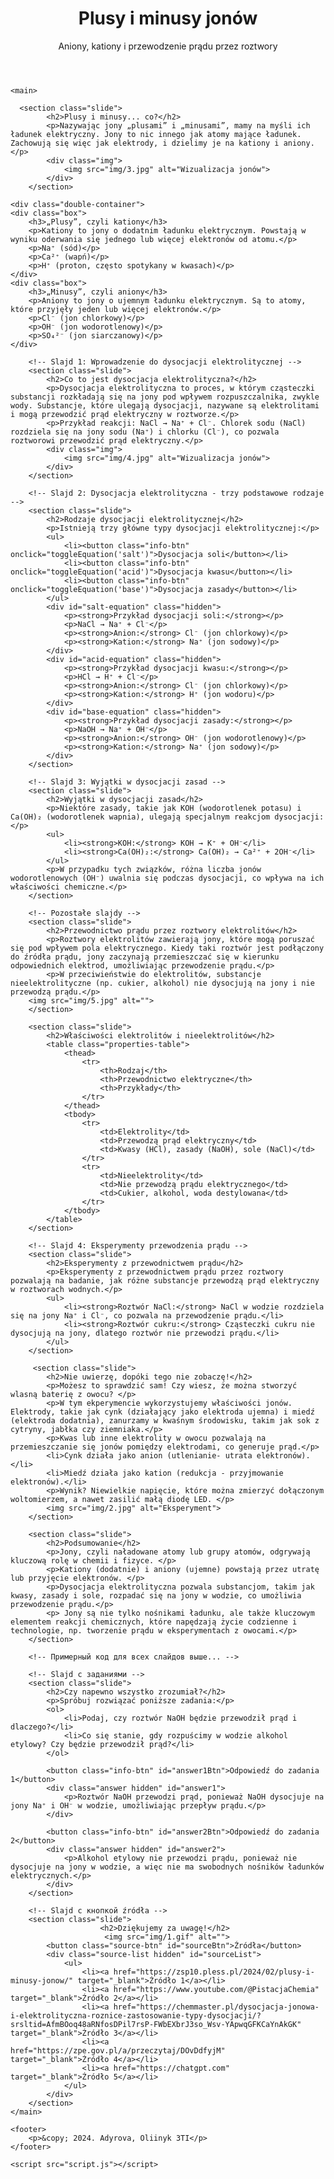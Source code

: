 
<html lang="pl">
<head>
    <meta charset="UTF-8">
    <meta name="viewport" content="width=device-width, initial-scale=1.0">
    <link rel="stylesheet" href="124styl.css">
</head>
<body>
    <header>
        <div class="header-content">
            <h1>Plusy i minusy jonów</h1>
            <p>Aniony, kationy i przewodzenie prądu przez roztwory</p>
        </div>
    </header>

    <main>
	
	  <section class="slide">
            <h2>Plusy i minusy... co?</h2>
            <p>Nazywając jony „plusami” i „minusami”, mamy na myśli ich ładunek elektryczny. Jony to nic innego jak atomy mające ładunek. Zachowują się więc jak elektrody, i dzielimy je na kationy i aniony.</p>
            <div class="img">
                <img src="img/3.jpg" alt="Wizualizacja jonów">
            </div>
        </section>
	
	<div class="double-container">
    <div class="box">
        <h3>„Plusy”, czyli kationy</h3>
        <p>Kationy to jony o dodatnim ładunku elektrycznym. Powstają w wyniku oderwania się jednego lub więcej elektronów od atomu.</p>
		<p>Na⁺ (sód)</p>
        <p>Ca²⁺ (wapń)</p>
        <p>H⁺ (proton, często spotykany w kwasach)</p>
    </div>
    <div class="box">
        <h3>„Minusy”, czyli aniony</h3>
        <p>Aniony to jony o ujemnym ładunku elektrycznym. Są to atomy, które przyjęły jeden lub więcej elektronów.</p>
        <p>Cl⁻ (jon chlorkowy)</p>
        <p>OH⁻ (jon wodorotlenowy)</p>
        <p>SO₄²⁻ (jon siarczanowy)</p>
	</div>
</div>

	
        <!-- Slajd 1: Wprowadzenie do dysocjacji elektrolitycznej -->
        <section class="slide">
            <h2>Co to jest dysocjacja elektrolityczna?</h2>
            <p>Dysocjacja elektrolityczna to proces, w którym cząsteczki substancji rozkładają się na jony pod wpływem rozpuszczalnika, zwykle wody. Substancje, które ulegają dysocjacji, nazywane są elektrolitami i mogą przewodzić prąd elektryczny w roztworze.</p>
            <p>Przykład reakcji: NaCl → Na⁺ + Cl⁻. Chlorek sodu (NaCl) rozdziela się na jony sodu (Na⁺) i chlorku (Cl⁻), co pozwala roztworowi przewodzić prąd elektryczny.</p>
            <div class="img">
                <img src="img/4.jpg" alt="Wizualizacja jonów">
            </div>
        </section>

        <!-- Slajd 2: Dysocjacja elektrolityczna - trzy podstawowe rodzaje -->
        <section class="slide">
            <h2>Rodzaje dysocjacji elektrolitycznej</h2>
            <p>Istnieją trzy główne typy dysocjacji elektrolitycznej:</p>
            <ul>
                <li><button class="info-btn" onclick="toggleEquation('salt')">Dysocjacja soli</button></li>
                <li><button class="info-btn" onclick="toggleEquation('acid')">Dysocjacja kwasu</button></li>
                <li><button class="info-btn" onclick="toggleEquation('base')">Dysocjacja zasady</button></li>
            </ul>
            <div id="salt-equation" class="hidden">
                <p><strong>Przykład dysocjacji soli:</strong></p>
                <p>NaCl → Na⁺ + Cl⁻</p>
                <p><strong>Anion:</strong> Cl⁻ (jon chlorkowy)</p>
                <p><strong>Kation:</strong> Na⁺ (jon sodowy)</p>
            </div>
            <div id="acid-equation" class="hidden">
                <p><strong>Przykład dysocjacji kwasu:</strong></p>
                <p>HCl → H⁺ + Cl⁻</p>
                <p><strong>Anion:</strong> Cl⁻ (jon chlorkowy)</p>
                <p><strong>Kation:</strong> H⁺ (jon wodoru)</p>
            </div>
            <div id="base-equation" class="hidden">
                <p><strong>Przykład dysocjacji zasady:</strong></p>
                <p>NaOH → Na⁺ + OH⁻</p>
                <p><strong>Anion:</strong> OH⁻ (jon wodorotlenowy)</p>
                <p><strong>Kation:</strong> Na⁺ (jon sodowy)</p>
            </div>
        </section>

        <!-- Slajd 3: Wyjątki w dysocjacji zasad -->
        <section class="slide">
            <h2>Wyjątki w dysocjacji zasad</h2>
            <p>Niektóre zasady, takie jak KOH (wodorotlenek potasu) i Ca(OH)₂ (wodorotlenek wapnia), ulegają specjalnym reakcjom dysocjacji:</p>
            <ul>
                <li><strong>KOH:</strong> KOH → K⁺ + OH⁻</li>
                <li><strong>Ca(OH)₂:</strong> Ca(OH)₂ → Ca²⁺ + 2OH⁻</li>
            </ul>
            <p>W przypadku tych związków, różna liczba jonów wodorotlenowych (OH⁻) uwalnia się podczas dysocjacji, co wpływa na ich właściwości chemiczne.</p>
        </section>

        <!-- Pozostałe slajdy -->
        <section class="slide">
            <h2>Przewodnictwo prądu przez roztwory elektrolitów</h2>
            <p>Roztwory elektrolitów zawierają jony, które mogą poruszać się pod wpływem pola elektrycznego. Kiedy taki roztwór jest podłączony do źródła prądu, jony zaczynają przemieszczać się w kierunku odpowiednich elektrod, umożliwiając przewodzenie prądu.</p>
            <p>W przeciwieństwie do elektrolitów, substancje nieelektrolityczne (np. cukier, alkohol) nie dysocjują na jony i nie przewodzą prądu.</p>
        <img src="img/5.jpg" alt="">
		</section>
		
		<section class="slide">
            <h2>Właściwości elektrolitów i nieelektrolitów</h2>
            <table class="properties-table">
                <thead>
                    <tr>
                        <th>Rodzaj</th>
                        <th>Przewodnictwo elektryczne</th>
                        <th>Przykłady</th>
                    </tr>
                </thead>
                <tbody>
                    <tr>
                        <td>Elektrolity</td>
                        <td>Przewodzą prąd elektryczny</td>
                        <td>Kwasy (HCl), zasady (NaOH), sole (NaCl)</td>
                    </tr>
                    <tr>
                        <td>Nieelektrolity</td>
                        <td>Nie przewodzą prądu elektrycznego</td>
                        <td>Cukier, alkohol, woda destylowana</td>
                    </tr>
                </tbody>
            </table>
        </section>

        <!-- Slajd 4: Eksperymenty przewodzenia prądu -->
        <section class="slide">
            <h2>Eksperymenty z przewodnictwem prądu</h2>
            <p>Eksperymenty z przewodnictwem prądu przez roztwory pozwalają na badanie, jak różne substancje przewodzą prąd elektryczny w roztworach wodnych.</p>
            <ul>
                <li><strong>Roztwór NaCl:</strong> NaCl w wodzie rozdziela się na jony Na⁺ i Cl⁻, co pozwala na przewodzenie prądu.</li>
                <li><strong>Roztwór cukru:</strong> Cząsteczki cukru nie dysocjują na jony, dlatego roztwór nie przewodzi prądu.</li>
            </ul>
        </section>
		
		 <section class="slide">
            <h2>Nie uwierzę, dopóki tego nie zobaczę!</h2>
            <p>Możesz to sprawdzić sam! Czy wiesz, że można stworzyć wlasną baterię z owocu? </p>
            <p>W tym ekperymencie wykorzystujemy właściwości jonów. Elektrody, takie jak cynk (działający jako elektroda ujemna) i miedź (elektroda dodatnia), zanurzamy w kwaśnym środowisku, takim jak sok z cytryny, jabłka czy ziemniaka.</p> 
			<p>Kwas lub inne elektrolity w owocu pozwalają na przemieszczanie się jonów pomiędzy elektrodami, co generuje prąd.</p>
            <li>Cynk działa jako anion (utlenianie- utrata elektronów).</li>
            <li>Miedź działa jako kation (redukcja - przyjmowanie elektronów).</li>
            <p>Wynik? Niewielkie napięcie, które można zmierzyć dołączonym woltomierzem, a nawet zasilić małą diodę LED. </p>
			<img src="img/2.jpg" alt="Eksperyment">
        </section>
		
		<section class="slide">
            <h2>Podsumowanie</h2>
            <p>Jony, czyli naładowane atomy lub grupy atomów, odgrywają kluczową rolę w chemii i fizyce. </p>
            <p>Kationy (dodatnie) i aniony (ujemne) powstają przez utratę lub przyjęcie elektronów. </p>
			<p>Dysocjacja elektrolityczna pozwala substancjom, takim jak kwasy, zasady i sole, rozpadać się na jony w wodzie, co umożliwia przewodzenie prądu.</p>
			<p> Jony są nie tylko nośnikami ładunku, ale także kluczowym elementem reakcji chemicznych, które napędzają życie codzienne i technologie, np. tworzenie prądu w eksperymentach z owocami.</p>
        </section>
		
        <!-- Примерный код для всех слайдов выше... -->

        <!-- Slajd с заданиями -->
        <section class="slide">
            <h2>Czy napewno wszystko zrozumiał?</h2>
            <p>Spróbuj rozwiązać poniższe zadania:</p>
            <ol>
                <li>Podaj, czy roztwór NaOH będzie przewodził prąd i dlaczego?</li>
                <li>Co się stanie, gdy rozpuścimy w wodzie alkohol etylowy? Czy będzie przewodził prąd?</li>
            </ol>

            <button class="info-btn" id="answer1Btn">Odpowiedź do zadania 1</button>
            <div class="answer hidden" id="answer1">
                <p>Roztwór NaOH przewodzi prąd, ponieważ NaOH dysocjuje na jony Na⁺ i OH⁻ w wodzie, umożliwiając przepływ prądu.</p>
            </div>

            <button class="info-btn" id="answer2Btn">Odpowiedź do zadania 2</button>
            <div class="answer hidden" id="answer2">
                <p>Alkohol etylowy nie przewodzi prądu, ponieważ nie dysocjuje na jony w wodzie, a więc nie ma swobodnych nośników ładunków elektrycznych.</p>
            </div>
        </section>

        <!-- Slajd с кнопкой źródła -->
        <section class="slide">
		                <h2>Dziękujemy za uwagę!</h2>
						 <img src="img/1.gif" alt="">
            <button class="source-btn" id="sourceBtn">Źródła</button>
            <div class="source-list hidden" id="sourceList">
				<ul>
                    <li><a href="https://zsp10.pless.pl/2024/02/plusy-i-minusy-jonow/" target="_blank">Źródło 1</a></li>
                    <li><a href="https://www.youtube.com/@PistacjaChemia" target="_blank">Źródło 2</a></li>
					<li><a href="https://chemmaster.pl/dysocjacja-jonowa-i-elektrolityczna-roznice-zastosowanie-typy-dysocjacji/?srsltid=AfmBOoq48aRNfosDPil7rsP-FWbEXbrJ3so_Wsv-YApwqGFKCaYnAkGK" target="_blank">Źródło 3</a></li>
					<li><a href="https://zpe.gov.pl/a/przeczytaj/DOvDdfyjM" target="_blank">Źródło 4</a></li>
                    <li><a href="https://chatgpt.com" target="_blank">Źródło 5</a></li>
                </ul>
            </div>
        </section>
    </main>

    <footer>
        <p>&copy; 2024. Adyrova, Oliinyk 3TI</p>
    </footer>

    <script src="script.js"></script>
</body>
</html>
